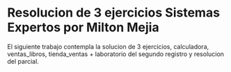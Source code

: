 # Resolucion de 3 ejercicios Sistemas Expertos por Milton Mejia

El siguiente trabajo contempla la solucion de 3 ejercicios, calculadora, ventas_libros, tienda_ventas + laboratorio del segundo registro y resolucion del parcial.

